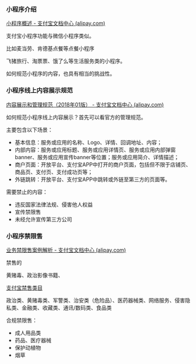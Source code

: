 ### 小程序介绍

[小程序概述 - 支付宝文档中心 (alipay.com)](https://opendocs.alipay.com/mini/introduce)

支付宝小程序功能与微信小程序类似。

比如麦当劳、肯德基点餐等点餐小程序

飞猪旅行、淘票票、饿了么等生活服务类的小程序。

如何规范小程序的内容，也具有相当的挑战性。

### 小程序线上内容展示规范

[内容展示和管理规范（2018年01版） - 支付宝文档中心 (alipay.com)](https://opendocs.alipay.com/rules/rules_basic/bgdnq7?pathHash=aed1f447)

如何规范小程序线上内容展示？首先可以看官方的管理规范。

主要包含以下场景：

- 基本信息：服务或应用的名称、Logo、详情、回调地址、内容；
- 内部内容：服务或应用标题、服务或应用详情页、服务或应用内部弹窗banner、服务或应用宣传banner等位置；服务或应用简介、详情描述；
- 商户页面：开放平台、支付宝APP中打开的商户页面，包括但不限于店铺页、商品页、支付页、支付成功页等；
- 外链跳转：开放平台、支付宝APP中跳转或外链至第三方的页面等。

需要禁止的内容：

- 违反国家法律法规、侵害他人权益
- 宣传禁限售
- 未经允许宣传第三方公司



### 小程序禁限售

[业务禁限售案例解析 - 支付宝文档中心 (alipay.com)](https://opendocs.alipay.com/rules/01ouqy)

禁售的

黄赌毒、政治影像书籍、

[支付宝禁售类目](https://cshall.alipay.com/enterprise/knowledgeDetail.htm?knowledgeId=201602055422)

政治类、黄赌毒类、军警类、治安类（危险品）、医药器械类、网络服务、侵害隐私类、金融类、收藏类、通讯/数码类、食品类



合规禁限售：

- 成人用品类
- 药品、医疗器械
- 保护动植物
- 烟草